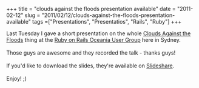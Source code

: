 +++ 
title = "clouds against the floods presentation available"
date = "2011-02-12"
slug = "2011/02/12/clouds-against-the-floods-presentation-available"
tags =["Presentations", "Presentatios", "Rails", "Ruby"]
+++

<p>
Last Tuesday I gave a short presentation on the whole <a title="Clouds against the Floods" href="http://www.leonardoborges.com/writings/2011/01/16/clouds-against-the-floods/" target="_blank">Clouds Against the Floods</a> thing at the <a title="Ruby on Rails Oceania Meetup" href="http://rubyonrails.com.au/sydney-meetups" target="_blank">Ruby on Rails Oceania User Group</a> here in Sydney.<br><br>Those guys are awesome and they recorded the talk - thanks guys!<br><br>If you'd like to download the slides, they're available on <a title="Slideshare profile" href="http://www.slideshare.net/borgesleonardo/clouds-against-the-floods" target="_blank">Slideshare</a>.<br><br>Enjoy! ;)<br><br><object classid="clsid:d27cdb6e-ae6d-11cf-96b8-444553540000" width="425" height="344" codebase="http://download.macromedia.com/pub/shockwave/cabs/flash/swflash.cab#version=6,0,40,0"><param name="allowFullScreen" value="true" /><param name="allowscriptaccess" value="always" /><param name="src" value="http://www.youtube.com/v/DYDD9XiW3Gg?hl=en&amp;fs=1" /><param name="allowfullscreen" value="true" /><embed type="application/x-shockwave-flash" width="425" height="344" src="http://www.youtube.com/v/DYDD9XiW3Gg?hl=en&amp;fs=1" allowscriptaccess="always" allowfullscreen="true"></embed></object>
</p>

